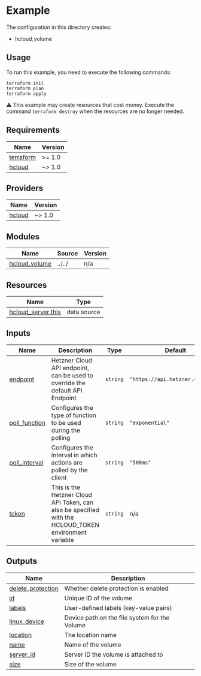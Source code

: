 # Example

The configuration in this directory creates:

* hcloud_volume

## Usage

To run this example, you need to execute the following commands:

```shell
terraform init
terraform plan
terraform apply
```

:warning: This example may create resources that cost money. Execute the
command `terraform destroy` when the resources are no longer needed.

<!-- BEGIN_TF_DOCS -->
## Requirements

| Name | Version |
|------|---------|
| <a name="requirement_terraform"></a> [terraform](#requirement\_terraform) | >= 1.0 |
| <a name="requirement_hcloud"></a> [hcloud](#requirement\_hcloud) | ~> 1.0 |

## Providers

| Name | Version |
|------|---------|
| <a name="provider_hcloud"></a> [hcloud](#provider\_hcloud) | ~> 1.0 |

## Modules

| Name | Source | Version |
|------|--------|---------|
| <a name="module_hcloud_volume"></a> [hcloud\_volume](#module\_hcloud\_volume) | ../../ | n/a |

## Resources

| Name | Type |
|------|------|
| [hcloud_server.this](https://registry.terraform.io/providers/hetznercloud/hcloud/latest/docs/data-sources/server) | data source |

## Inputs

| Name | Description | Type | Default | Required |
|------|-------------|------|---------|:--------:|
| <a name="input_endpoint"></a> [endpoint](#input\_endpoint) | Hetzner Cloud API endpoint, can be used to override the default API Endpoint | `string` | `"https://api.hetzner.cloud/v1"` | no |
| <a name="input_poll_function"></a> [poll\_function](#input\_poll\_function) | Configures the type of function to be used during the polling | `string` | `"exponential"` | no |
| <a name="input_poll_interval"></a> [poll\_interval](#input\_poll\_interval) | Configures the interval in which actions are polled by the client | `string` | `"500ms"` | no |
| <a name="input_token"></a> [token](#input\_token) | This is the Hetzner Cloud API Token, can also be specified with the HCLOUD\_TOKEN environment variable | `string` | n/a | yes |

## Outputs

| Name | Description |
|------|-------------|
| <a name="output_delete_protection"></a> [delete\_protection](#output\_delete\_protection) | Whether delete protection is enabled |
| <a name="output_id"></a> [id](#output\_id) | Unique ID of the volume |
| <a name="output_labels"></a> [labels](#output\_labels) | User-defined labels (key-value pairs) |
| <a name="output_linux_device"></a> [linux\_device](#output\_linux\_device) | Device path on the file system for the Volume |
| <a name="output_location"></a> [location](#output\_location) | The location name |
| <a name="output_name"></a> [name](#output\_name) | Name of the volume |
| <a name="output_server_id"></a> [server\_id](#output\_server\_id) | Server ID the volume is attached to |
| <a name="output_size"></a> [size](#output\_size) | Size of the volume |
<!-- END_TF_DOCS -->
